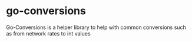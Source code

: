 # go-conversions
Go-Conversions is a helper library to help with common conversions such as from network rates to int values
